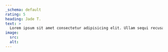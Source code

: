 ```yaml
---
_schema: default
rating: 5
heading: Jade T.
text: >
  Lorem ipsum sit amet consectetur adipisicing elit. Ullam sequi recusandae.
image:
  src:
  alt:
---
```

